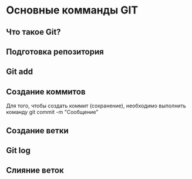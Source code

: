 # Основные комманды GIT

## Что такое Git?

## Подготовка репозитория

## Git add

## Создание коммитов
Для того, чтобы создать коммит (сохранение), необходимо выполнить команду git commit -m "Сообщение"

## Создание ветки

## Git log

## Слияние веток
